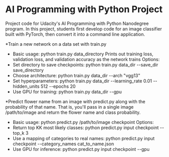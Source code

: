 # AI Programming with Python Project

Project code for Udacity's AI Programming with Python Nanodegree program. In this project, students first develop code for an image classifier built with PyTorch, then convert it into a command line application.

*Train a new network on a data set with train.py

  - Basic usage: python train.py data_directory
Prints out training loss, validation loss, and validation accuracy as the network trains
Options:
  - Set directory to save checkpoints: python train.py data_dir --save_dir save_directory
  - Choose architecture: python train.py data_dir --arch "vgg13"
  - Set hyperparameters: python train.py data_dir --learning_rate 0.01 --hidden_units 512 --epochs 20
  - Use GPU for training: python train.py data_dir --gpu

*Predict flower name from an image with predict.py along with the probability of that name. That is, you'll pass in a single image /path/to/image and return the flower name and class probability.

  - Basic usage: python predict.py /path/to/image checkpoint
Options:
  - Return top KK most likely classes: python predict.py input checkpoint --top_k 3
  - Use a mapping of categories to real names: python predict.py input checkpoint --category_names cat_to_name.json
  - Use GPU for inference: python predict.py input checkpoint --gpu
